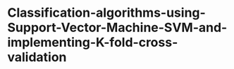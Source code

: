 # Classification-algorithms-using-Support-Vector-Machine-SVM-and-implementing-K-fold-cross-validation